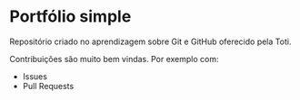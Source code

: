 # Portfólio simple

Repositório criado no aprendizagem sobre Git e GitHub oferecido pela Toti.

Contribuições são muito bem vindas. Por exemplo com:
- Issues
- Pull Requests


